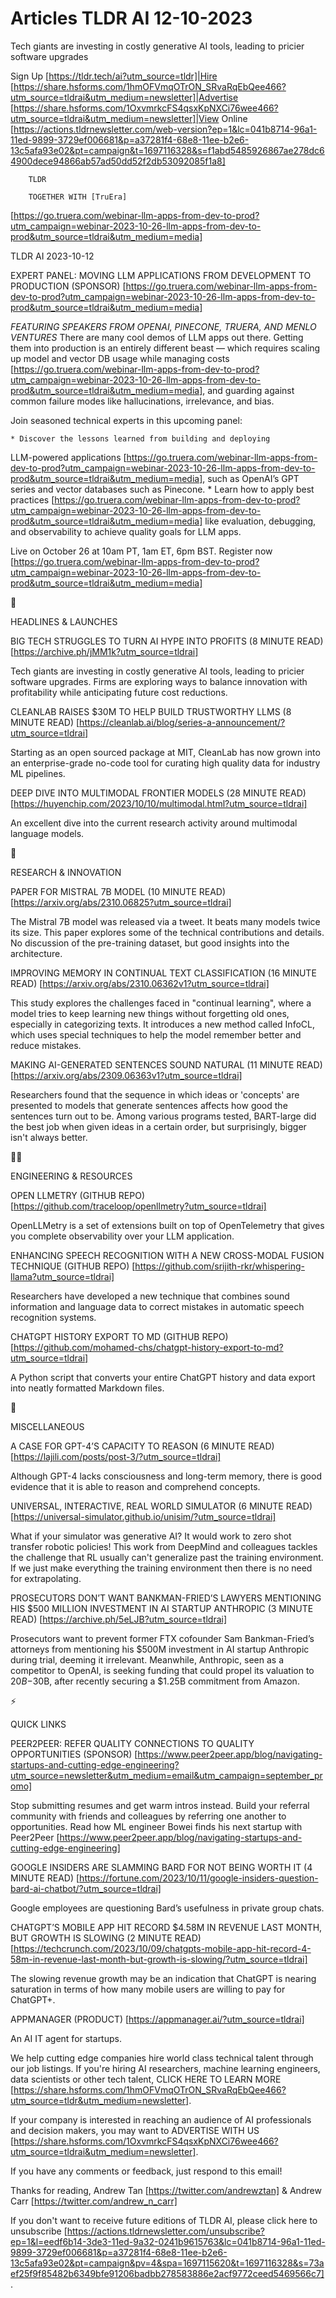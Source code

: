 # Articles TLDR AI 12-10-2023

Tech giants are investing in costly generative AI tools, leading to
pricier software upgrades 

Sign Up [https://tldr.tech/ai?utm_source=tldr]|Hire
[https://share.hsforms.com/1hmOFVmqOTrON_SRvaRqEbQee466?utm_source=tldrai&utm_medium=newsletter]|Advertise
[https://share.hsforms.com/1OxvmrkcFS4qsxKpNXCi76wee466?utm_source=tldrai&utm_medium=newsletter]|View
Online
[https://actions.tldrnewsletter.com/web-version?ep=1&lc=041b8714-96a1-11ed-9899-3729ef006681&p=a37281f4-68e8-11ee-b2e6-13c5afa93e02&pt=campaign&t=1697116328&s=f1abd5485926867ae278dc64900dece94866ab57ad50dd52f2db53092085f1a8]


		TLDR

		TOGETHER WITH [TruEra]
[https://go.truera.com/webinar-llm-apps-from-dev-to-prod?utm_campaign=webinar-2023-10-26-llm-apps-from-dev-to-prod&utm_source=tldrai&utm_medium=media]

TLDR AI 2023-10-12

 EXPERT PANEL: MOVING LLM APPLICATIONS FROM DEVELOPMENT TO PRODUCTION
(SPONSOR)
[https://go.truera.com/webinar-llm-apps-from-dev-to-prod?utm_campaign=webinar-2023-10-26-llm-apps-from-dev-to-prod&utm_source=tldrai&utm_medium=media]


 _FEATURING SPEAKERS FROM OPENAI, PINECONE, TRUERA, AND MENLO
VENTURES_
There are many cool demos of LLM apps out there. Getting them into
production is an entirely different beast — which requires scaling
up model and vector DB usage while managing costs
[https://go.truera.com/webinar-llm-apps-from-dev-to-prod?utm_campaign=webinar-2023-10-26-llm-apps-from-dev-to-prod&utm_source=tldrai&utm_medium=media],
and guarding against common failure modes like hallucinations,
irrelevance, and bias.

Join seasoned technical experts in this upcoming panel:

	* Discover the lessons learned from building and deploying
LLM-powered applications
[https://go.truera.com/webinar-llm-apps-from-dev-to-prod?utm_campaign=webinar-2023-10-26-llm-apps-from-dev-to-prod&utm_source=tldrai&utm_medium=media],
such as OpenAI’s GPT series and vector databases such as Pinecone.
	* Learn how to apply best practices
[https://go.truera.com/webinar-llm-apps-from-dev-to-prod?utm_campaign=webinar-2023-10-26-llm-apps-from-dev-to-prod&utm_source=tldrai&utm_medium=media]
like evaluation, debugging, and observability to achieve quality goals
for LLM apps.

Live on October 26 at 10am PT, 1am ET, 6pm BST. Register now
[https://go.truera.com/webinar-llm-apps-from-dev-to-prod?utm_campaign=webinar-2023-10-26-llm-apps-from-dev-to-prod&utm_source=tldrai&utm_medium=media]

🚀

HEADLINES & LAUNCHES

 BIG TECH STRUGGLES TO TURN AI HYPE INTO PROFITS (8 MINUTE READ)
[https://archive.ph/jMM1k?utm_source=tldrai] 

 Tech giants are investing in costly generative AI tools, leading to
pricier software upgrades. Firms are exploring ways to balance
innovation with profitability while anticipating future cost
reductions. 

 CLEANLAB RAISES $30M TO HELP BUILD TRUSTWORTHY LLMS (8 MINUTE READ)
[https://cleanlab.ai/blog/series-a-announcement/?utm_source=tldrai] 

 Starting as an open sourced package at MIT, CleanLab has now grown
into an enterprise-grade no-code tool for curating high quality data
for industry ML pipelines. 

 DEEP DIVE INTO MULTIMODAL FRONTIER MODELS (28 MINUTE READ)
[https://huyenchip.com/2023/10/10/multimodal.html?utm_source=tldrai] 

 An excellent dive into the current research activity around
multimodal language models. 

🧠 

RESEARCH & INNOVATION

 PAPER FOR MISTRAL 7B MODEL (10 MINUTE READ)
[https://arxiv.org/abs/2310.06825?utm_source=tldrai] 

 The Mistral 7B model was released via a tweet. It beats many models
twice its size. This paper explores some of the technical
contributions and details. No discussion of the pre-training dataset,
but good insights into the architecture. 

 IMPROVING MEMORY IN CONTINUAL TEXT CLASSIFICATION (16 MINUTE READ)
[https://arxiv.org/abs/2310.06362v1?utm_source=tldrai] 

 This study explores the challenges faced in "continual learning",
where a model tries to keep learning new things without forgetting old
ones, especially in categorizing texts. It introduces a new method
called InfoCL, which uses special techniques to help the model
remember better and reduce mistakes. 

 MAKING AI-GENERATED SENTENCES SOUND NATURAL (11 MINUTE READ)
[https://arxiv.org/abs/2309.06363v1?utm_source=tldrai] 

 Researchers found that the sequence in which ideas or 'concepts' are
presented to models that generate sentences affects how good the
sentences turn out to be. Among various programs tested, BART-large
did the best job when given ideas in a certain order, but
surprisingly, bigger isn't always better. 

🧑‍💻 

ENGINEERING & RESOURCES

 OPEN LLMETRY (GITHUB REPO)
[https://github.com/traceloop/openllmetry?utm_source=tldrai] 

 OpenLLMetry is a set of extensions built on top of OpenTelemetry that
gives you complete observability over your LLM application. 

 ENHANCING SPEECH RECOGNITION WITH A NEW CROSS-MODAL FUSION TECHNIQUE
(GITHUB REPO)
[https://github.com/srijith-rkr/whispering-llama?utm_source=tldrai] 

 Researchers have developed a new technique that combines sound
information and language data to correct mistakes in automatic speech
recognition systems. 

 CHATGPT HISTORY EXPORT TO MD (GITHUB REPO)
[https://github.com/mohamed-chs/chatgpt-history-export-to-md?utm_source=tldrai]


 A Python script that converts your entire ChatGPT history and data
export into neatly formatted Markdown files. 

🎁

MISCELLANEOUS

 A CASE FOR GPT-4’S CAPACITY TO REASON (6 MINUTE READ)
[https://lajili.com/posts/post-3/?utm_source=tldrai] 

 Although GPT-4 lacks consciousness and long-term memory, there is
good evidence that it is able to reason and comprehend concepts. 

 UNIVERSAL, INTERACTIVE, REAL WORLD SIMULATOR (6 MINUTE READ)
[https://universal-simulator.github.io/unisim/?utm_source=tldrai] 

 What if your simulator was generative AI? It would work to zero shot
transfer robotic policies! This work from DeepMind and colleagues
tackles the challenge that RL usually can't generalize past the
training environment. If we just make everything the training
environment then there is no need for extrapolating. 

 PROSECUTORS DON’T WANT BANKMAN-FRIED’S LAWYERS MENTIONING HIS
$500 MILLION INVESTMENT IN AI STARTUP ANTHROPIC (3 MINUTE READ)
[https://archive.ph/5eLJB?utm_source=tldrai] 

 Prosecutors want to prevent former FTX cofounder Sam
Bankman-Fried’s attorneys from mentioning his $500M investment in AI
startup Anthropic during trial, deeming it irrelevant. Meanwhile,
Anthropic, seen as a competitor to OpenAI, is seeking funding that
could propel its valuation to $20B-$30B, after recently securing a
$1.25B commitment from Amazon. 

⚡

QUICK LINKS

 PEER2PEER: REFER QUALITY CONNECTIONS TO QUALITY OPPORTUNITIES
(SPONSOR)
[https://www.peer2peer.app/blog/navigating-startups-and-cutting-edge-engineering?utm_source=newsletter&utm_medium=email&utm_campaign=september_promo]


 Stop submitting resumes and get warm intros instead. Build your
referral community with friends and colleagues by referring one
another to opportunities. Read how ML engineer Bowei finds his next
startup with Peer2Peer
[https://www.peer2peer.app/blog/navigating-startups-and-cutting-edge-engineering]


 GOOGLE INSIDERS ARE SLAMMING BARD FOR NOT BEING WORTH IT (4 MINUTE
READ)
[https://fortune.com/2023/10/11/google-insiders-question-bard-ai-chatbot/?utm_source=tldrai]


 Google employees are questioning Bard’s usefulness in private group
chats. 

 CHATGPT’S MOBILE APP HIT RECORD $4.58M IN REVENUE LAST MONTH, BUT
GROWTH IS SLOWING (2 MINUTE READ)
[https://techcrunch.com/2023/10/09/chatgpts-mobile-app-hit-record-4-58m-in-revenue-last-month-but-growth-is-slowing/?utm_source=tldrai]


 The slowing revenue growth may be an indication that ChatGPT is
nearing saturation in terms of how many mobile users are willing to
pay for ChatGPT+. 

 APPMANAGER (PRODUCT) [https://appmanager.ai/?utm_source=tldrai] 

 An AI IT agent for startups. 

 We help cutting edge companies hire world class technical talent
through our job listings. If you're hiring AI researchers, machine
learning engineers, data scientists or other tech talent, CLICK HERE
TO LEARN MORE
[https://share.hsforms.com/1hmOFVmqOTrON_SRvaRqEbQee466?utm_source=tldr&utm_medium=newsletter].


If your company is interested in reaching an audience of AI
professionals and decision makers, you may want to ADVERTISE WITH US
[https://share.hsforms.com/1OxvmrkcFS4qsxKpNXCi76wee466?utm_source=tldrai&utm_medium=newsletter].

If you have any comments or feedback, just respond to this email! 

Thanks for reading, 
Andrew Tan [https://twitter.com/andrewztan] & Andrew Carr
[https://twitter.com/andrew_n_carr] 

If you don't want to receive future editions of TLDR AI, please click
here to unsubscribe
[https://actions.tldrnewsletter.com/unsubscribe?ep=1&l=eedf6b14-3de3-11ed-9a32-0241b9615763&lc=041b8714-96a1-11ed-9899-3729ef006681&p=a37281f4-68e8-11ee-b2e6-13c5afa93e02&pt=campaign&pv=4&spa=1697115620&t=1697116328&s=73aef25f9f85482b6349bfe91206badbb278583886e2acf9772ceed5469566c7].